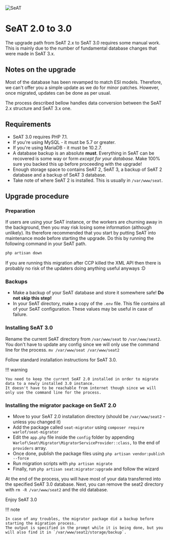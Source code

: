 ![SeAT](https://i.imgur.com/aPPOxSK.png)

# SeAT 2.0 to 3.0

The upgrade path from SeAT 2.x to SeAT 3.0 requires some manual work. This is mainly due to the number of fundamental database changes that were made in SeAT 3.x.

## Notes on the upgrade

Most of the database has been revamped to match ESI models. Therefore, we can't offer you a simple update as we do for minor patches. However, once migrated, updates can be done as per usual.

The process described bellow handles data conversion between the SeAT 2.x structure and SeAT 3.x one.

## Requirements

- SeAT 3.0 requires PHP 7.1.
- If you're using MySQL - it must be 5.7 or greater.
- If you're using MariaDB - it must be 10.2.7.
- A database backup is an absolute **must**. Everything in SeAT can be recovered is some way or
  form *except for your database*. Make 100% sure you backed this up before proceeding with the upgrade!
- Enough storage space to contains SeAT 2, SeAT 3, a backup of SeAT 2 database and a backup of SeAT 3 database.
- Take note of where SeAT 2 is installed. This is usually in `/var/www/seat`.

## Upgrade procedure

### Preparation

If users are using your SeAT instance, or the workers are churning away in the background, then you may
risk losing some information (although unlikely). Its therefore recommended that you start by putting
SeAT into maintenance mode before starting the upgrade. Do this by running the following command in your SeAT path. 

```bash
php artisan down
```

If you are running this migration after CCP killed the XML API then there is probably no risk of the updaters doing anything useful anyways :D

### Backups

- Make a backup of your SeAT database and store it somewhere safe! **Do not skip this step!**
- In your SeAT directory, make a copy of the `.env` file. This file contains all of your SeAT configuration. These values may be useful in case of failure.

### Installing SeAT 3.0

Rename the current SeAT directory from `/var/www/seat` to `/var/www/seat2`.
You don't have to update any config since we will only use the command line for the process.
`mv /var/www/seat /var/www/seat2`

Follow standard installation instructions for SeAT 3.0.

!!! warning

    You need to keep the current SeAT 2.0 installed in order to migrate data to a newly installed 3.0 instance.
    It doesn't have to be reachable from internet though since we will only use the command line for the process.

### Installing the migrator package on SeAT 2.0

- Move to your SeAT 2.0 installation directory (should be `/var/www/seat2` - unless you changed it)
- Add the package called `seat-migrator` using `composer require warlof/seat-migrator`
- Edit the `app.php` file inside the `config` folder by appending `Warlof\Seat\Migrator\MigratorServiceProvider::class,` to the end of `providers` array.
- Once done, publish the package files using `php artisan vendor:publish --force`
- Run migration scripts with `php artisan migrate`
- Finally, run `php artisan seat:migrator:upgrade` and follow the wizard

At the end of the process, you will have most of your data transferred into the specified SeAT 3.0 database.
Next, you can remove the seat2 directory with `rm -R /var/www/seat2` and the old database.

Enjoy SeAT 3.0

!!! note

    In case of any troubles, the migrator package did a backup before starting the migration process.
    The output is specified in the prompt while it is being done, but you will also find it in `/var/www/seat2/storage/backup`.

